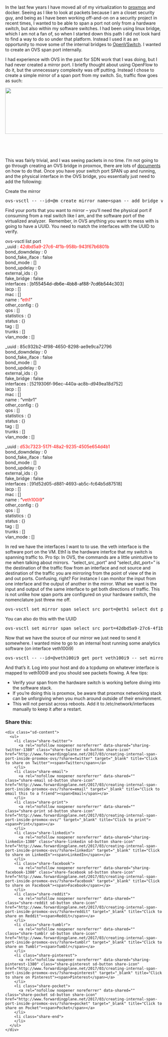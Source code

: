 In the last few years I have moved all of my virtualization to [proxmox](https://www.proxmox.com/en/) and docker. Seeing as I like to look at packets because I am a closet security guy, and being as I have been working off-and-on on a security project in recent times, I wanted to be able to span a port not only from a hardware switch, but also within my software switches. I had been using linux bridge, which I am not a fan of, so when I started down this path I did not look hard to find a way to do so under that platform. Instead I used it as an opportunity to move some of the internal bridges to [OpenVSwitch](http://openvswitch.org/). I wanted to create an OVS span port internally.

I had experience with OVS in the past for SDN work that I was doing, but I had never created a mirror port. I briefly thought about using OpenFlow to do it, but the unnecessary complexity was off putting. Instead I chose to create a simple mirror of a span port from my switch. So, traffic flow goes as such:

[<img class="wp-image-1383 size-full alignleft" src="http://www.forwardingplane.net/wp-content/uploads/2017/03/OVS-SPAN-1.png" alt="" width="573" height="148" />](http://www.forwardingplane.net/wp-content/uploads/2017/03/OVS-SPAN-1.png)

&nbsp;

&nbsp;

This was fairly trivial, and I was seeing packets in no time. I&#8217;m not going to go through creating an OVS bridge in proxmox, there are lots of [documents](https://pve.proxmox.com/wiki/Open_vSwitch) on how to do that. Once you have your switch port SPAN up and running, and the physical interface in the OVS bridge, you essentially just need to add the following:

Create the mirror

<pre>ovs-vsctl -- --id=@m create mirror name=span -- add bridge vmbr1 mirrors @m</pre>

Find your ports that you want to mirror &#8211; you&#8217;ll need the physical port if consuming from a real switch like I am, and the software port of the virtualized analyzer.  Remember, in OVS anything you want to mess with is going to have a UUID. You need to match the interfaces with the UUID to verify.

ovs-vsctl list port  
_uuid : <span style="color: #ff0000;">42dbd5a9-27c6-4f1b-958b-943f67b6801b</span>  
bond_downdelay : 0  
bond\_fake\_iface : false  
bond_mode : []  
bond_updelay : 0  
external_ids : {}  
fake_bridge : false  
interfaces : [<span style="color: #000000;">b155454d-db6e-4bb8-af88-7cd6b544c303</span>]  
lacp : []  
mac : []  
name : &#8220;<span style="color: #ff0000;">eth1</span>&#8221;  
other_config : {}  
qos : []  
statistics : {}  
status : {}  
tag : []  
trunks : []  
vlan_mode : []

_uuid : 85c932b2-4f98-4650-8298-ae9e9ca72796  
bond_downdelay : 0  
bond\_fake\_iface : false  
bond_mode : []  
bond_updelay : 0  
external_ids : {}  
fake_bridge : false  
interfaces : [5219306f-96ec-440a-ac8b-d949ea18d752]  
lacp : []  
mac : []  
name : &#8220;vmbr1&#8221;  
other_config : {}  
qos : []  
statistics : {}  
status : {}  
tag : []  
trunks : []  
vlan_mode : []

_uuid : <span style="color: #ff0000;">d53c7323-517f-48a2-9235-4505e654d4b1</span>  
bond_downdelay : 0  
bond\_fake\_iface : false  
bond_mode : []  
bond_updelay : 0  
external_ids : {}  
fake_bridge : false  
interfaces : [91d52d05-d881-4693-ab5c-fc64b5d87518]  
lacp : []  
mac : []  
name : &#8220;<span style="color: #ff0000;">veth100i9</span>&#8221;  
other_config : {}  
qos : []  
statistics : {}  
status : {}  
tag : []  
trunks : []  
vlan_mode : []

In red we have the interfaces I want to to use. the veth interface is the software port on the VM. Eth1 is the hardware interfce that my switch is spanning traffic to. Pro tip: In OVS, the commands are a little unintuitive to me when talking about mirrors.  &#8220;select\_src\_port&#8221; and &#8220;select\_dst\_port=&#8221; is the destination of the traffic flow from an interface and not source and destination of the traffic you are mirroring from the point of view of the in and out ports. Confusing, right? For instance I can monitor the input from one interface and the output of another in the mirror. What we want is the input and output of the same interface to get both directions of traffic. This is not unlike how span ports are configured on your hardware switch, the nomenclature just threw me off.

<pre>ovs-vsctl set mirror span select_src_port=@eth1 select_dst_port=@eth1</pre>

You can also do this with the UUID

<pre>ovs-vsctl set mirror span select_src_port=42dbd5a9-27c6-4f1b-958b-943f67b6801b select_dst_port=42dbd5a9-27c6-4f1b-958b-943f67b6801b</pre>

Now that we have the source of our mirror we just need to send it somewhere. I wanted mine to go to an internal host running some analytics software (on interface veth100i9)

<pre>ovs-vsctl -- --id=@veth100i9 get port veth100i9 -- set mirror span output-port=@veth100i9</pre>

And that&#8217;s it. Log into your host and do a tcpdump on whatever interface is mapped to veth100i9 and you should see packets flowing. A few tips:

  * Verify your span from the hardware switch is working before diving into the software stack.
  * If you&#8217;re doing this is proxmox, be aware that proxmox networking stack can be unforgiving when you much around outside of their environment.
  * This will not persist across reboots. Add it to /etc/network/interfaces manually to keep it after a restart.

<div class="sharedaddy sd-sharing-enabled">
  <div class="robots-nocontent sd-block sd-social sd-social-icon-text sd-sharing">
    <h3 class="sd-title">
      Share this:
    </h3>
    
    <div class="sd-content">
      <ul>
        <li class="share-twitter">
          <a rel="nofollow noopener noreferrer" data-shared="sharing-twitter-1380" class="share-twitter sd-button share-icon" href="http://www.forwardingplane.net/2017/03/creating-internal-span-port-inside-proxmox-ovs/?share=twitter" target="_blank" title="Click to share on Twitter"><span>Twitter</span></a>
        </li>
        <li class="share-email">
          <a rel="nofollow noopener noreferrer" data-shared="" class="share-email sd-button share-icon" href="http://www.forwardingplane.net/2017/03/creating-internal-span-port-inside-proxmox-ovs/?share=email" target="_blank" title="Click to email this to a friend"><span>Email</span></a>
        </li>
        <li class="share-print">
          <a rel="nofollow noopener noreferrer" data-shared="" class="share-print sd-button share-icon" href="http://www.forwardingplane.net/2017/03/creating-internal-span-port-inside-proxmox-ovs/" target="_blank" title="Click to print"><span>Print</span></a>
        </li>
        <li class="share-linkedin">
          <a rel="nofollow noopener noreferrer" data-shared="sharing-linkedin-1380" class="share-linkedin sd-button share-icon" href="http://www.forwardingplane.net/2017/03/creating-internal-span-port-inside-proxmox-ovs/?share=linkedin" target="_blank" title="Click to share on LinkedIn"><span>LinkedIn</span></a>
        </li>
        <li class="share-facebook">
          <a rel="nofollow noopener noreferrer" data-shared="sharing-facebook-1380" class="share-facebook sd-button share-icon" href="http://www.forwardingplane.net/2017/03/creating-internal-span-port-inside-proxmox-ovs/?share=facebook" target="_blank" title="Click to share on Facebook"><span>Facebook</span></a>
        </li>
        <li class="share-reddit">
          <a rel="nofollow noopener noreferrer" data-shared="" class="share-reddit sd-button share-icon" href="http://www.forwardingplane.net/2017/03/creating-internal-span-port-inside-proxmox-ovs/?share=reddit" target="_blank" title="Click to share on Reddit"><span>Reddit</span></a>
        </li>
        <li class="share-tumblr">
          <a rel="nofollow noopener noreferrer" data-shared="" class="share-tumblr sd-button share-icon" href="http://www.forwardingplane.net/2017/03/creating-internal-span-port-inside-proxmox-ovs/?share=tumblr" target="_blank" title="Click to share on Tumblr"><span>Tumblr</span></a>
        </li>
        <li class="share-pinterest">
          <a rel="nofollow noopener noreferrer" data-shared="sharing-pinterest-1380" class="share-pinterest sd-button share-icon" href="http://www.forwardingplane.net/2017/03/creating-internal-span-port-inside-proxmox-ovs/?share=pinterest" target="_blank" title="Click to share on Pinterest"><span>Pinterest</span></a>
        </li>
        <li class="share-pocket">
          <a rel="nofollow noopener noreferrer" data-shared="" class="share-pocket sd-button share-icon" href="http://www.forwardingplane.net/2017/03/creating-internal-span-port-inside-proxmox-ovs/?share=pocket" target="_blank" title="Click to share on Pocket"><span>Pocket</span></a>
        </li>
        <li class="share-end">
        </li>
      </ul>
    </div>
  </div>
</div>
